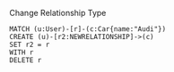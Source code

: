 

Change Relationship Type
```
MATCH (u:User)-[r]-(c:Car{name:"Audi"})
CREATE (u)-[r2:NEWRELATIONSHIP]->(c)
SET r2 = r
WITH r
DELETE r
```
